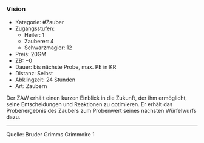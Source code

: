 ### Vision

- Kategorie: #Zauber
- Zugangsstufen:
  - Heiler: 1
  - Zauberer: 4
  - Schwarzmagier: 12
- Preis: 20GM
- ZB: +0
- Dauer: bis nächste Probe, max. PE in KR
- Distanz: Selbst
- Abklingzeit: 24 Stunden
- Art: Zaubern

Der ZAW erhält einen kurzen Einblick in die Zukunft, der ihm ermöglicht, seine Entscheidungen und Reaktionen zu optimieren. Er erhält das Probenergebnis des Zaubers zum Probenwert seines nächsten Würfelwurfs dazu.

---

Quelle: Bruder Grimms Grimmoire 1
